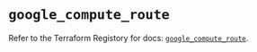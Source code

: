 # `google_compute_route`

Refer to the Terraform Registory for docs: [`google_compute_route`](https://registry.terraform.io/providers/hashicorp/google/4.78.0/docs/resources/compute_route).

